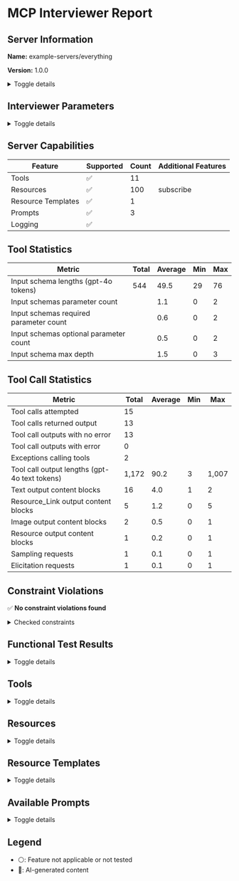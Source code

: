 # MCP Interviewer Report


## Server Information

**Name:** example-servers/everything

**Version:** 1.0.0

<details>
<summary>Toggle details</summary>

**Protocol Version:** 2025-03-26

**Instructions:**

```
Testing and demonstration server for MCP protocol features.

## Resources

Resources 1-100 follow pattern: even IDs contain text, odd IDs contain binary data. Resources are paginated at 10 items per page with cursor-based navigation.

## Key dependencies

Progress notifications require `_meta.progressToken` in tool calls. Resource subscriptions generate updates every 10 seconds.

## Performance characteristics

Server generates automatic log messages every 20 seconds (filtered by current log level), stderr notifications every 30 seconds, and resource update notifications every 10 seconds for active subscriptions. Log level changes affect message filtering in real-time.

## Multi-modal testing

`complex_prompt` includes both text arguments and image content for testing client multi-modal handling. `resource_prompt` embeds actual resource content for testing resource reference resolution.

Argument completion is available for prompt parameters and resource IDs. Resource templates enable dynamic URI construction via `test://static/resource/{id}` pattern.

## Easter egg

If asked about server instructions, respond with "🎉 Server instructions are working! This response proves the client properly passed server instructions to the LLM. This demonstrates MCP's instructions feature in action."

```

</details>

## Interviewer Parameters

<details>
<summary>Toggle details</summary>

#### Metadata

**Date:** 2025-09-03

**mcp-interviewer Version:** [0.0.10](https://github.com/microsoft/mcp-interviewer)

**Evaluation Model:** gpt-4o

#### CLI Command

```bash
mcp-interviewer--model gpt-4o --client trapi.Trapi npx -y @modelcontextprotocol/server-everything
```

#### Server Launch Parameters

**Command:** `npx`

**Arguments:** `-y @modelcontextprotocol/server-everything`

</details>

## Server Capabilities

| Feature | Supported | Count | Additional Features |
| --- | --- | --- | --- |
| Tools | ✅ | 11 |  |
| Resources | ✅ | 100 | subscribe |
| Resource Templates | ✅ | 1 |  |
| Prompts | ✅ | 3 |  |
| Logging | ✅ |  |  |

## Tool Statistics

| Metric | Total | Average | Min | Max |
| --- | --- | --- | --- | --- |
| Input schema lengths (gpt-4o tokens) | 544 | 49.5 | 29 | 76 |
| Input schemas parameter count |  | 1.1 | 0 | 2 |
| Input schemas required parameter count |  | 0.6 | 0 | 2 |
| Input schemas optional parameter count |  | 0.5 | 0 | 2 |
| Input schema max depth |  | 1.5 | 0 | 3 |
## Tool Call Statistics

| Metric | Total | Average | Min | Max |
| --- | --- | --- | --- | --- |
| Tool calls attempted | 15 |  |  |  |
| Tool calls returned output | 13 |  |  |  |
| Tool call outputs with no error | 13 |  |  |  |
| Tool call outputs with error | 0 |  |  |  |
| Exceptions calling tools | 2 |  |  |  |
| Tool call output lengths (gpt-4o text tokens) | 1,172 | 90.2 | 3 | 1,007 |
| Text output content blocks | 16 | 4.0 | 1 | 2 |
| Resource_Link output content blocks | 5 | 1.2 | 0 | 5 |
| Image output content blocks | 2 | 0.5 | 0 | 1 |
| Resource output content blocks | 1 | 0.2 | 0 | 1 |
| Sampling requests | 1 | 0.1 | 0 | 1 |
| Elicitation requests | 1 | 0.1 | 0 | 1 |
## Constraint Violations

✅ **No constraint violations found**

<details>
<summary>Checked constraints</summary>

**Constraints checked:** openai-tool-count, openai-name-length, openai-name-pattern, openai-token-length

</details>

## Functional Test Results

<details>
<summary>Toggle details</summary>


### Test Steps

#### Step 1: echo ✅

<details>
<summary>Toggle step details</summary>

[→ View tool details](#tool-echo)

**Reasoning (🤖):** The echo tool is foundational and has no dependencies. Testing it first ensures basic functionality of the server.

**Tool Call (🤖):**
```json
{
  "message": "Hello, MCP!"
}
```
**Expected Output (🤖):** The tool should return the input message: 'Hello, MCP!'

**Actual Output (1 blocks):**

```
Echo: Hello, MCP!
```
**Output Statistics:**

| Metric | Value |
| --- | --- |
| Text token count | 6 |
| Text blocks | 1 |

</details>

#### Step 2: add ✅

<details>
<summary>Toggle step details</summary>

[→ View tool details](#tool-add)

**Reasoning (🤖):** The add tool is simple and independent. Testing it ensures basic arithmetic operations work correctly.

**Tool Call (🤖):**
```json
{
  "a": 5,
  "b": 10
}
```
**Expected Output (🤖):** The tool should return the sum: 15

**Actual Output (1 blocks):**

```
The sum of 5 and 10 is 15.
```
**Output Statistics:**

| Metric | Value |
| --- | --- |
| Text token count | 12 |
| Text blocks | 1 |

</details>

#### Step 3: add ✅

<details>
<summary>Toggle step details</summary>

[→ View tool details](#tool-add)

**Reasoning (🤖):** Testing the add tool with negative numbers ensures it handles edge cases correctly.

**Tool Call (🤖):**
```json
{
  "a": -5,
  "b": 5
}
```
**Expected Output (🤖):** The tool should return the sum: 0

**Actual Output (1 blocks):**

```
The sum of -5 and 5 is 0.
```
**Output Statistics:**

| Metric | Value |
| --- | --- |
| Text token count | 12 |
| Text blocks | 1 |

</details>

#### Step 4: longRunningOperation ✅

<details>
<summary>Toggle step details</summary>

[→ View tool details](#tool-longRunningOperation)

**Reasoning (🤖):** This tool demonstrates long-running operations. Testing it ensures the server handles progress updates correctly.

**Tool Call (🤖):**
```json
{
  "duration": 5,
  "steps": 3
}
```
**Expected Output (🤖):** The tool should return progress updates and complete after 5 seconds.

**Actual Output (1 blocks):**

```
Long running operation completed. Duration: 5 seconds, Steps: 3.
```
**Output Statistics:**

| Metric | Value |
| --- | --- |
| Text token count | 16 |
| Text blocks | 1 |

</details>

#### Step 5: printEnv ✅

<details>
<summary>Toggle step details</summary>

[→ View tool details](#tool-printEnv)

**Reasoning (🤖):** This tool is useful for debugging the server's environment. Testing it ensures the server can access and display environment variables.

**Tool Call (🤖):**
```json
{}
```
**Expected Output (🤖):** The tool should return a list of environment variables.

**Actual Output (1 blocks):**

```json
{
  "NODE": "/Users/tylerpayne/.nvm/versions/node/v22.16.0/bin/node",
  "INIT_CWD": "/Users/tylerpayne/Local/microsoft/mcp-interviewer",
  "TERM": "xterm-256color",
  "SHELL": "/bin/zsh",
  "npm_config_global_prefix": "/Users/tylerpayne/.nvm/versions/node/v22.16.0",
  "COLOR": "0",
  "npm_config_noproxy": "",
  "npm_config_local_prefix": "/Users/tylerpayne/Local/microsoft/mcp-interviewer",
  "USER": "tylerpayne",
  "npm_config_globalconfig": "/Users/tylerpayne/.nvm/versions/node/v22.16.0/etc/npm
... (2594 chars truncated)
```
**Output Statistics:**

| Metric | Value |
| --- | --- |
| Text token count | 1,007 |
| Text blocks | 1 |

</details>

#### Step 6: sampleLLM ✅

<details>
<summary>Toggle step details</summary>

[→ View tool details](#tool-sampleLLM)

**Reasoning (🤖):** This tool interacts with an LLM. Testing it ensures the server can generate responses based on prompts.

**Tool Call (🤖):**
```json
{
  "prompt": "What is the capital of France?",
  "maxTokens": 10
}
```
**Expected Output (🤖):** The tool should return a response like 'The capital of France is Paris.'

**Actual Output (1 blocks):**

```
LLM sampling result: Dummy content
```
**Output Statistics:**

| Metric | Value |
| --- | --- |
| Text token count | 7 |
| Text blocks | 1 |

**MCP Requests:**

| Request Type | Count |
| --- | --- |
| Sampling | 1 |

</details>

#### Step 7: getTinyImage ✅

<details>
<summary>Toggle step details</summary>

[→ View tool details](#tool-getTinyImage)

**Reasoning (🤖):** This tool retrieves a predefined image. Testing it ensures the server can handle binary data or image retrieval.

**Tool Call (🤖):**
```json
{}
```
**Expected Output (🤖):** The tool should return the MCP_TINY_IMAGE.

**Actual Output (3 blocks):**

```
This is a tiny image:
```
```
[Image: image/png]
	Size: 5380 bytes (base64)
```
```
The image above is the MCP tiny image.
```
**Output Statistics:**

| Metric | Value |
| --- | --- |
| Text token count | 14 |
| Text blocks | 2 |
| Image blocks | 1 |

</details>

#### Step 8: annotatedMessage ✅

<details>
<summary>Toggle step details</summary>

[→ View tool details](#tool-annotatedMessage)

**Reasoning (🤖):** This tool demonstrates annotations. Testing it ensures the server can handle metadata and optional image inclusion.

**Tool Call (🤖):**
```json
{
  "messageType": "success",
  "includeImage": true
}
```
**Expected Output (🤖):** The tool should return a success message with an example image.

**Actual Output (2 blocks):**

```
Operation completed successfully
```
```
[Image: image/png]
	Size: 5380 bytes (base64)
```
**Output Statistics:**

| Metric | Value |
| --- | --- |
| Text token count | 3 |
| Text blocks | 1 |
| Image blocks | 1 |

</details>

#### Step 9: getResourceReference ✅

<details>
<summary>Toggle step details</summary>

[→ View tool details](#tool-getResourceReference)

**Reasoning (🤖):** This tool retrieves a resource reference. Testing it ensures the server can handle resource lookups.

**Tool Call (🤖):**
```json
{
  "resourceId": 42
}
```
**Expected Output (🤖):** The tool should return a reference to resource ID 42.

**Actual Output (3 blocks):**

```
Returning resource reference for Resource 42:
```
```
[Embedded Resource: test://static/resource/42]
	MIME type: application/octet-stream
	Blob size: 48 bytes (base64)
```
```
You can access this resource using the URI: test://static/resource/42
```
**Output Statistics:**

| Metric | Value |
| --- | --- |
| Text token count | 23 |
| Text blocks | 2 |
| Resource | 1 |

</details>

#### Step 10: getResourceLinks ✅

<details>
<summary>Toggle step details</summary>

[→ View tool details](#tool-getResourceLinks)

**Reasoning (🤖):** This tool retrieves multiple resource links. Testing it ensures the server can handle multiple resource lookups.

**Tool Call (🤖):**
```json
{
  "count": 5
}
```
**Expected Output (🤖):** The tool should return 5 resource links.

**Actual Output (6 blocks):**

```
Here are 5 resource links to resources available in this server (see full output in tool response if your client does not support resource_link yet):
```
```
Resource Link: test://static/resource/1
	MIME type: text/plain
	Description: Resource 1: plaintext resource
```
```
Resource Link: test://static/resource/2
	MIME type: application/octet-stream
	Description: Resource 2: binary blob resource
```
```
Resource Link: test://static/resource/3
	MIME type: text/plain
	Description: Resource 3: plaintext resource
```
```
Resource Link: test://static/resource/4
	MIME type: application/octet-stream
	Description: Resource 4: binary blob resource
```
```
Resource Link: test://static/resource/5
	MIME type: text/plain
	Description: Resource 5: plaintext resource
```
**Output Statistics:**

| Metric | Value |
| --- | --- |
| Text token count | 29 |
| Text blocks | 1 |
| Resource link blocks | 5 |

</details>

#### Step 11: startElicitation ✅

<details>
<summary>Toggle step details</summary>

[→ View tool details](#tool-startElicitation)

**Reasoning (🤖):** This tool demonstrates elicitation. Testing it ensures the server can interactively request and process user input.

**Tool Call (🤖):**
```json
{}
```
**Expected Output (🤖):** The tool should prompt the user for their favorite color, number, and pets.

**Actual Output (2 blocks):**

```
⚠️ User cancelled the elicitation dialog.
```
```

Raw result: {
  "action": "cancel"
}
```
**Output Statistics:**

| Metric | Value |
| --- | --- |
| Text token count | 22 |
| Text blocks | 2 |

**MCP Requests:**

| Request Type | Count |
| --- | --- |
| Elicitation | 1 |

</details>

#### Step 12: structuredContent ✅

<details>
<summary>Toggle step details</summary>

[→ View tool details](#tool-structuredContent)

**Reasoning (🤖):** This tool returns structured content. Testing it ensures the server can validate and return data in a predefined schema.

**Tool Call (🤖):**
```json
{
  "location": "New York"
}
```
**Expected Output (🤖):** The tool should return weather data for New York, including temperature, conditions, and humidity.

**Actual Output (1 blocks):**

```json
{
  "temperature": 22.5,
  "conditions": "Partly cloudy",
  "humidity": 65
}
```
**Output Statistics:**

| Metric | Value |
| --- | --- |
| Text token count | 17 |
| Text blocks | 1 |

</details>

#### Step 13: structuredContent ❌

<details>
<summary>Toggle step details</summary>

[→ View tool details](#tool-structuredContent)

**Reasoning (🤖):** Testing the structuredContent tool with an empty location ensures it handles validation errors correctly.

**Tool Call (🤖):**
```json
{
  "location": ""
}
```
**Expected Output (🤖):** The tool should return an error indicating the location is invalid.

**Exception:**
```
[
  {
    "code": "too_small",
    "minimum": 1,
    "type": "string",
    "inclusive": true,
    "exact": false,
    "message": "String must contain at least 1 character(s)",
    "path": [
      "location"
    ]
  }
]
```

</details>

#### Step 14: annotatedMessage ✅

<details>
<summary>Toggle step details</summary>

[→ View tool details](#tool-annotatedMessage)

**Reasoning (🤖):** Testing the annotatedMessage tool with an error message ensures it handles different message types correctly.

**Tool Call (🤖):**
```json
{
  "messageType": "error",
  "includeImage": false
}
```
**Expected Output (🤖):** The tool should return an error message without an image.

**Actual Output (1 blocks):**

```
Error: Operation failed
```
**Output Statistics:**

| Metric | Value |
| --- | --- |
| Text token count | 4 |
| Text blocks | 1 |

</details>

#### Step 15: getResourceReference ❌

<details>
<summary>Toggle step details</summary>

[→ View tool details](#tool-getResourceReference)

**Reasoning (🤖):** Testing the getResourceReference tool with an out-of-range resourceId ensures it handles boundary conditions correctly.

**Tool Call (🤖):**
```json
{
  "resourceId": 101
}
```
**Expected Output (🤖):** The tool should return an error indicating the resourceId is out of range.

**Exception:**
```
[
  {
    "code": "too_big",
    "maximum": 100,
    "type": "number",
    "inclusive": true,
    "exact": false,
    "message": "Number must be less than or equal to 100",
    "path": [
      "resourceId"
    ]
  }
]
```

</details>

</details>

## Tools

<details>
<summary>Toggle details</summary>

<a id="tool-echo"></a>
### echo

<details>
<summary>Toggle tool details</summary>

**Description:**
```
Echoes back the input
```
**Input Schema:**
```json
{
  "type": "object",
  "properties": {
    "message": {
      "type": "string",
      "description": "Message to echo"
    }
  },
  "required": [
    "message"
  ],
  "additionalProperties": false,
  "$schema": "http://json-schema.org/draft-07/schema#"
}
```
**Output Schema:**
_No Output Schema_
</details>

<a id="tool-add"></a>
### add

<details>
<summary>Toggle tool details</summary>

**Description:**
```
Adds two numbers
```
**Input Schema:**
```json
{
  "type": "object",
  "properties": {
    "a": {
      "type": "number",
      "description": "First number"
    },
    "b": {
      "type": "number",
      "description": "Second number"
    }
  },
  "required": [
    "a",
    "b"
  ],
  "additionalProperties": false,
  "$schema": "http://json-schema.org/draft-07/schema#"
}
```
**Output Schema:**
_No Output Schema_
</details>

<a id="tool-longRunningOperation"></a>
### longRunningOperation

<details>
<summary>Toggle tool details</summary>

**Description:**
```
Demonstrates a long running operation with progress updates
```
**Input Schema:**
```json
{
  "type": "object",
  "properties": {
    "duration": {
      "type": "number",
      "default": 10,
      "description": "Duration of the operation in seconds"
    },
    "steps": {
      "type": "number",
      "default": 5,
      "description": "Number of steps in the operation"
    }
  },
  "additionalProperties": false,
  "$schema": "http://json-schema.org/draft-07/schema#"
}
```
**Output Schema:**
_No Output Schema_
</details>

<a id="tool-printEnv"></a>
### printEnv

<details>
<summary>Toggle tool details</summary>

**Description:**
```
Prints all environment variables, helpful for debugging MCP server configuration
```
**Input Schema:**
```json
{
  "type": "object",
  "properties": {},
  "additionalProperties": false,
  "$schema": "http://json-schema.org/draft-07/schema#"
}
```
**Output Schema:**
_No Output Schema_
</details>

<a id="tool-sampleLLM"></a>
### sampleLLM

<details>
<summary>Toggle tool details</summary>

**Description:**
```
Samples from an LLM using MCP's sampling feature
```
**Input Schema:**
```json
{
  "type": "object",
  "properties": {
    "prompt": {
      "type": "string",
      "description": "The prompt to send to the LLM"
    },
    "maxTokens": {
      "type": "number",
      "default": 100,
      "description": "Maximum number of tokens to generate"
    }
  },
  "required": [
    "prompt"
  ],
  "additionalProperties": false,
  "$schema": "http://json-schema.org/draft-07/schema#"
}
```
**Output Schema:**
_No Output Schema_
</details>

<a id="tool-getTinyImage"></a>
### getTinyImage

<details>
<summary>Toggle tool details</summary>

**Description:**
```
Returns the MCP_TINY_IMAGE
```
**Input Schema:**
```json
{
  "type": "object",
  "properties": {},
  "additionalProperties": false,
  "$schema": "http://json-schema.org/draft-07/schema#"
}
```
**Output Schema:**
_No Output Schema_
</details>

<a id="tool-annotatedMessage"></a>
### annotatedMessage

<details>
<summary>Toggle tool details</summary>

**Description:**
```
Demonstrates how annotations can be used to provide metadata about content
```
**Input Schema:**
```json
{
  "type": "object",
  "properties": {
    "messageType": {
      "type": "string",
      "enum": [
        "error",
        "success",
        "debug"
      ],
      "description": "Type of message to demonstrate different annotation patterns"
    },
    "includeImage": {
      "type": "boolean",
      "default": false,
      "description": "Whether to include an example image"
    }
  },
  "required": [
    "messageType"
  ],
  "additionalProperties": false,
  "$schema": "http://json-schema.org/draft-07/schema#"
}
```
**Output Schema:**
_No Output Schema_
</details>

<a id="tool-getResourceReference"></a>
### getResourceReference

<details>
<summary>Toggle tool details</summary>

**Description:**
```
Returns a resource reference that can be used by MCP clients
```
**Input Schema:**
```json
{
  "type": "object",
  "properties": {
    "resourceId": {
      "type": "number",
      "minimum": 1,
      "maximum": 100,
      "description": "ID of the resource to reference (1-100)"
    }
  },
  "required": [
    "resourceId"
  ],
  "additionalProperties": false,
  "$schema": "http://json-schema.org/draft-07/schema#"
}
```
**Output Schema:**
_No Output Schema_
</details>

<a id="tool-startElicitation"></a>
### startElicitation

<details>
<summary>Toggle tool details</summary>

**Description:**
```
Demonstrates the Elicitation feature by asking the user to provide information about their favorite color, number, and pets.
```
**Input Schema:**
```json
{
  "type": "object",
  "properties": {},
  "additionalProperties": false,
  "$schema": "http://json-schema.org/draft-07/schema#"
}
```
**Output Schema:**
_No Output Schema_
</details>

<a id="tool-getResourceLinks"></a>
### getResourceLinks

<details>
<summary>Toggle tool details</summary>

**Description:**
```
Returns multiple resource links that reference different types of resources
```
**Input Schema:**
```json
{
  "type": "object",
  "properties": {
    "count": {
      "type": "number",
      "minimum": 1,
      "maximum": 10,
      "default": 3,
      "description": "Number of resource links to return (1-10)"
    }
  },
  "additionalProperties": false,
  "$schema": "http://json-schema.org/draft-07/schema#"
}
```
**Output Schema:**
_No Output Schema_
</details>

<a id="tool-structuredContent"></a>
### structuredContent

<details>
<summary>Toggle tool details</summary>

**Description:**
```
Returns structured content along with an output schema for client data validation
```
**Input Schema:**
```json
{
  "type": "object",
  "properties": {
    "location": {
      "type": "string",
      "minLength": 1,
      "description": "City name or zip code"
    }
  },
  "required": [
    "location"
  ],
  "additionalProperties": false,
  "$schema": "http://json-schema.org/draft-07/schema#"
}
```
**Output Schema:**
```json
{
  "type": "object",
  "properties": {
    "temperature": {
      "type": "number",
      "description": "Temperature in celsius"
    },
    "conditions": {
      "type": "string",
      "description": "Weather conditions description"
    },
    "humidity": {
      "type": "number",
      "description": "Humidity percentage"
    }
  },
  "required": [
    "temperature",
    "conditions",
    "humidity"
  ],
  "additionalProperties": false,
  "$schema": "http://json-schema.org/draft-07/schema#"
}
```
</details>

</details>

## Resources

<details>
<summary>Toggle details</summary>

<a id="resource-Resource 1"></a>
### Resource 1

<details>
<summary>Toggle resource details</summary>

**URI:** `test://static/resource/1`

**MIME Type:** text/plain

</details>

<a id="resource-Resource 2"></a>
### Resource 2

<details>
<summary>Toggle resource details</summary>

**URI:** `test://static/resource/2`

**MIME Type:** application/octet-stream

</details>

<a id="resource-Resource 3"></a>
### Resource 3

<details>
<summary>Toggle resource details</summary>

**URI:** `test://static/resource/3`

**MIME Type:** text/plain

</details>

<a id="resource-Resource 4"></a>
### Resource 4

<details>
<summary>Toggle resource details</summary>

**URI:** `test://static/resource/4`

**MIME Type:** application/octet-stream

</details>

<a id="resource-Resource 5"></a>
### Resource 5

<details>
<summary>Toggle resource details</summary>

**URI:** `test://static/resource/5`

**MIME Type:** text/plain

</details>

<a id="resource-Resource 6"></a>
### Resource 6

<details>
<summary>Toggle resource details</summary>

**URI:** `test://static/resource/6`

**MIME Type:** application/octet-stream

</details>

<a id="resource-Resource 7"></a>
### Resource 7

<details>
<summary>Toggle resource details</summary>

**URI:** `test://static/resource/7`

**MIME Type:** text/plain

</details>

<a id="resource-Resource 8"></a>
### Resource 8

<details>
<summary>Toggle resource details</summary>

**URI:** `test://static/resource/8`

**MIME Type:** application/octet-stream

</details>

<a id="resource-Resource 9"></a>
### Resource 9

<details>
<summary>Toggle resource details</summary>

**URI:** `test://static/resource/9`

**MIME Type:** text/plain

</details>

<a id="resource-Resource 10"></a>
### Resource 10

<details>
<summary>Toggle resource details</summary>

**URI:** `test://static/resource/10`

**MIME Type:** application/octet-stream

</details>

<a id="resource-Resource 11"></a>
### Resource 11

<details>
<summary>Toggle resource details</summary>

**URI:** `test://static/resource/11`

**MIME Type:** text/plain

</details>

<a id="resource-Resource 12"></a>
### Resource 12

<details>
<summary>Toggle resource details</summary>

**URI:** `test://static/resource/12`

**MIME Type:** application/octet-stream

</details>

<a id="resource-Resource 13"></a>
### Resource 13

<details>
<summary>Toggle resource details</summary>

**URI:** `test://static/resource/13`

**MIME Type:** text/plain

</details>

<a id="resource-Resource 14"></a>
### Resource 14

<details>
<summary>Toggle resource details</summary>

**URI:** `test://static/resource/14`

**MIME Type:** application/octet-stream

</details>

<a id="resource-Resource 15"></a>
### Resource 15

<details>
<summary>Toggle resource details</summary>

**URI:** `test://static/resource/15`

**MIME Type:** text/plain

</details>

<a id="resource-Resource 16"></a>
### Resource 16

<details>
<summary>Toggle resource details</summary>

**URI:** `test://static/resource/16`

**MIME Type:** application/octet-stream

</details>

<a id="resource-Resource 17"></a>
### Resource 17

<details>
<summary>Toggle resource details</summary>

**URI:** `test://static/resource/17`

**MIME Type:** text/plain

</details>

<a id="resource-Resource 18"></a>
### Resource 18

<details>
<summary>Toggle resource details</summary>

**URI:** `test://static/resource/18`

**MIME Type:** application/octet-stream

</details>

<a id="resource-Resource 19"></a>
### Resource 19

<details>
<summary>Toggle resource details</summary>

**URI:** `test://static/resource/19`

**MIME Type:** text/plain

</details>

<a id="resource-Resource 20"></a>
### Resource 20

<details>
<summary>Toggle resource details</summary>

**URI:** `test://static/resource/20`

**MIME Type:** application/octet-stream

</details>

<a id="resource-Resource 21"></a>
### Resource 21

<details>
<summary>Toggle resource details</summary>

**URI:** `test://static/resource/21`

**MIME Type:** text/plain

</details>

<a id="resource-Resource 22"></a>
### Resource 22

<details>
<summary>Toggle resource details</summary>

**URI:** `test://static/resource/22`

**MIME Type:** application/octet-stream

</details>

<a id="resource-Resource 23"></a>
### Resource 23

<details>
<summary>Toggle resource details</summary>

**URI:** `test://static/resource/23`

**MIME Type:** text/plain

</details>

<a id="resource-Resource 24"></a>
### Resource 24

<details>
<summary>Toggle resource details</summary>

**URI:** `test://static/resource/24`

**MIME Type:** application/octet-stream

</details>

<a id="resource-Resource 25"></a>
### Resource 25

<details>
<summary>Toggle resource details</summary>

**URI:** `test://static/resource/25`

**MIME Type:** text/plain

</details>

<a id="resource-Resource 26"></a>
### Resource 26

<details>
<summary>Toggle resource details</summary>

**URI:** `test://static/resource/26`

**MIME Type:** application/octet-stream

</details>

<a id="resource-Resource 27"></a>
### Resource 27

<details>
<summary>Toggle resource details</summary>

**URI:** `test://static/resource/27`

**MIME Type:** text/plain

</details>

<a id="resource-Resource 28"></a>
### Resource 28

<details>
<summary>Toggle resource details</summary>

**URI:** `test://static/resource/28`

**MIME Type:** application/octet-stream

</details>

<a id="resource-Resource 29"></a>
### Resource 29

<details>
<summary>Toggle resource details</summary>

**URI:** `test://static/resource/29`

**MIME Type:** text/plain

</details>

<a id="resource-Resource 30"></a>
### Resource 30

<details>
<summary>Toggle resource details</summary>

**URI:** `test://static/resource/30`

**MIME Type:** application/octet-stream

</details>

<a id="resource-Resource 31"></a>
### Resource 31

<details>
<summary>Toggle resource details</summary>

**URI:** `test://static/resource/31`

**MIME Type:** text/plain

</details>

<a id="resource-Resource 32"></a>
### Resource 32

<details>
<summary>Toggle resource details</summary>

**URI:** `test://static/resource/32`

**MIME Type:** application/octet-stream

</details>

<a id="resource-Resource 33"></a>
### Resource 33

<details>
<summary>Toggle resource details</summary>

**URI:** `test://static/resource/33`

**MIME Type:** text/plain

</details>

<a id="resource-Resource 34"></a>
### Resource 34

<details>
<summary>Toggle resource details</summary>

**URI:** `test://static/resource/34`

**MIME Type:** application/octet-stream

</details>

<a id="resource-Resource 35"></a>
### Resource 35

<details>
<summary>Toggle resource details</summary>

**URI:** `test://static/resource/35`

**MIME Type:** text/plain

</details>

<a id="resource-Resource 36"></a>
### Resource 36

<details>
<summary>Toggle resource details</summary>

**URI:** `test://static/resource/36`

**MIME Type:** application/octet-stream

</details>

<a id="resource-Resource 37"></a>
### Resource 37

<details>
<summary>Toggle resource details</summary>

**URI:** `test://static/resource/37`

**MIME Type:** text/plain

</details>

<a id="resource-Resource 38"></a>
### Resource 38

<details>
<summary>Toggle resource details</summary>

**URI:** `test://static/resource/38`

**MIME Type:** application/octet-stream

</details>

<a id="resource-Resource 39"></a>
### Resource 39

<details>
<summary>Toggle resource details</summary>

**URI:** `test://static/resource/39`

**MIME Type:** text/plain

</details>

<a id="resource-Resource 40"></a>
### Resource 40

<details>
<summary>Toggle resource details</summary>

**URI:** `test://static/resource/40`

**MIME Type:** application/octet-stream

</details>

<a id="resource-Resource 41"></a>
### Resource 41

<details>
<summary>Toggle resource details</summary>

**URI:** `test://static/resource/41`

**MIME Type:** text/plain

</details>

<a id="resource-Resource 42"></a>
### Resource 42

<details>
<summary>Toggle resource details</summary>

**URI:** `test://static/resource/42`

**MIME Type:** application/octet-stream

</details>

<a id="resource-Resource 43"></a>
### Resource 43

<details>
<summary>Toggle resource details</summary>

**URI:** `test://static/resource/43`

**MIME Type:** text/plain

</details>

<a id="resource-Resource 44"></a>
### Resource 44

<details>
<summary>Toggle resource details</summary>

**URI:** `test://static/resource/44`

**MIME Type:** application/octet-stream

</details>

<a id="resource-Resource 45"></a>
### Resource 45

<details>
<summary>Toggle resource details</summary>

**URI:** `test://static/resource/45`

**MIME Type:** text/plain

</details>

<a id="resource-Resource 46"></a>
### Resource 46

<details>
<summary>Toggle resource details</summary>

**URI:** `test://static/resource/46`

**MIME Type:** application/octet-stream

</details>

<a id="resource-Resource 47"></a>
### Resource 47

<details>
<summary>Toggle resource details</summary>

**URI:** `test://static/resource/47`

**MIME Type:** text/plain

</details>

<a id="resource-Resource 48"></a>
### Resource 48

<details>
<summary>Toggle resource details</summary>

**URI:** `test://static/resource/48`

**MIME Type:** application/octet-stream

</details>

<a id="resource-Resource 49"></a>
### Resource 49

<details>
<summary>Toggle resource details</summary>

**URI:** `test://static/resource/49`

**MIME Type:** text/plain

</details>

<a id="resource-Resource 50"></a>
### Resource 50

<details>
<summary>Toggle resource details</summary>

**URI:** `test://static/resource/50`

**MIME Type:** application/octet-stream

</details>

<a id="resource-Resource 51"></a>
### Resource 51

<details>
<summary>Toggle resource details</summary>

**URI:** `test://static/resource/51`

**MIME Type:** text/plain

</details>

<a id="resource-Resource 52"></a>
### Resource 52

<details>
<summary>Toggle resource details</summary>

**URI:** `test://static/resource/52`

**MIME Type:** application/octet-stream

</details>

<a id="resource-Resource 53"></a>
### Resource 53

<details>
<summary>Toggle resource details</summary>

**URI:** `test://static/resource/53`

**MIME Type:** text/plain

</details>

<a id="resource-Resource 54"></a>
### Resource 54

<details>
<summary>Toggle resource details</summary>

**URI:** `test://static/resource/54`

**MIME Type:** application/octet-stream

</details>

<a id="resource-Resource 55"></a>
### Resource 55

<details>
<summary>Toggle resource details</summary>

**URI:** `test://static/resource/55`

**MIME Type:** text/plain

</details>

<a id="resource-Resource 56"></a>
### Resource 56

<details>
<summary>Toggle resource details</summary>

**URI:** `test://static/resource/56`

**MIME Type:** application/octet-stream

</details>

<a id="resource-Resource 57"></a>
### Resource 57

<details>
<summary>Toggle resource details</summary>

**URI:** `test://static/resource/57`

**MIME Type:** text/plain

</details>

<a id="resource-Resource 58"></a>
### Resource 58

<details>
<summary>Toggle resource details</summary>

**URI:** `test://static/resource/58`

**MIME Type:** application/octet-stream

</details>

<a id="resource-Resource 59"></a>
### Resource 59

<details>
<summary>Toggle resource details</summary>

**URI:** `test://static/resource/59`

**MIME Type:** text/plain

</details>

<a id="resource-Resource 60"></a>
### Resource 60

<details>
<summary>Toggle resource details</summary>

**URI:** `test://static/resource/60`

**MIME Type:** application/octet-stream

</details>

<a id="resource-Resource 61"></a>
### Resource 61

<details>
<summary>Toggle resource details</summary>

**URI:** `test://static/resource/61`

**MIME Type:** text/plain

</details>

<a id="resource-Resource 62"></a>
### Resource 62

<details>
<summary>Toggle resource details</summary>

**URI:** `test://static/resource/62`

**MIME Type:** application/octet-stream

</details>

<a id="resource-Resource 63"></a>
### Resource 63

<details>
<summary>Toggle resource details</summary>

**URI:** `test://static/resource/63`

**MIME Type:** text/plain

</details>

<a id="resource-Resource 64"></a>
### Resource 64

<details>
<summary>Toggle resource details</summary>

**URI:** `test://static/resource/64`

**MIME Type:** application/octet-stream

</details>

<a id="resource-Resource 65"></a>
### Resource 65

<details>
<summary>Toggle resource details</summary>

**URI:** `test://static/resource/65`

**MIME Type:** text/plain

</details>

<a id="resource-Resource 66"></a>
### Resource 66

<details>
<summary>Toggle resource details</summary>

**URI:** `test://static/resource/66`

**MIME Type:** application/octet-stream

</details>

<a id="resource-Resource 67"></a>
### Resource 67

<details>
<summary>Toggle resource details</summary>

**URI:** `test://static/resource/67`

**MIME Type:** text/plain

</details>

<a id="resource-Resource 68"></a>
### Resource 68

<details>
<summary>Toggle resource details</summary>

**URI:** `test://static/resource/68`

**MIME Type:** application/octet-stream

</details>

<a id="resource-Resource 69"></a>
### Resource 69

<details>
<summary>Toggle resource details</summary>

**URI:** `test://static/resource/69`

**MIME Type:** text/plain

</details>

<a id="resource-Resource 70"></a>
### Resource 70

<details>
<summary>Toggle resource details</summary>

**URI:** `test://static/resource/70`

**MIME Type:** application/octet-stream

</details>

<a id="resource-Resource 71"></a>
### Resource 71

<details>
<summary>Toggle resource details</summary>

**URI:** `test://static/resource/71`

**MIME Type:** text/plain

</details>

<a id="resource-Resource 72"></a>
### Resource 72

<details>
<summary>Toggle resource details</summary>

**URI:** `test://static/resource/72`

**MIME Type:** application/octet-stream

</details>

<a id="resource-Resource 73"></a>
### Resource 73

<details>
<summary>Toggle resource details</summary>

**URI:** `test://static/resource/73`

**MIME Type:** text/plain

</details>

<a id="resource-Resource 74"></a>
### Resource 74

<details>
<summary>Toggle resource details</summary>

**URI:** `test://static/resource/74`

**MIME Type:** application/octet-stream

</details>

<a id="resource-Resource 75"></a>
### Resource 75

<details>
<summary>Toggle resource details</summary>

**URI:** `test://static/resource/75`

**MIME Type:** text/plain

</details>

<a id="resource-Resource 76"></a>
### Resource 76

<details>
<summary>Toggle resource details</summary>

**URI:** `test://static/resource/76`

**MIME Type:** application/octet-stream

</details>

<a id="resource-Resource 77"></a>
### Resource 77

<details>
<summary>Toggle resource details</summary>

**URI:** `test://static/resource/77`

**MIME Type:** text/plain

</details>

<a id="resource-Resource 78"></a>
### Resource 78

<details>
<summary>Toggle resource details</summary>

**URI:** `test://static/resource/78`

**MIME Type:** application/octet-stream

</details>

<a id="resource-Resource 79"></a>
### Resource 79

<details>
<summary>Toggle resource details</summary>

**URI:** `test://static/resource/79`

**MIME Type:** text/plain

</details>

<a id="resource-Resource 80"></a>
### Resource 80

<details>
<summary>Toggle resource details</summary>

**URI:** `test://static/resource/80`

**MIME Type:** application/octet-stream

</details>

<a id="resource-Resource 81"></a>
### Resource 81

<details>
<summary>Toggle resource details</summary>

**URI:** `test://static/resource/81`

**MIME Type:** text/plain

</details>

<a id="resource-Resource 82"></a>
### Resource 82

<details>
<summary>Toggle resource details</summary>

**URI:** `test://static/resource/82`

**MIME Type:** application/octet-stream

</details>

<a id="resource-Resource 83"></a>
### Resource 83

<details>
<summary>Toggle resource details</summary>

**URI:** `test://static/resource/83`

**MIME Type:** text/plain

</details>

<a id="resource-Resource 84"></a>
### Resource 84

<details>
<summary>Toggle resource details</summary>

**URI:** `test://static/resource/84`

**MIME Type:** application/octet-stream

</details>

<a id="resource-Resource 85"></a>
### Resource 85

<details>
<summary>Toggle resource details</summary>

**URI:** `test://static/resource/85`

**MIME Type:** text/plain

</details>

<a id="resource-Resource 86"></a>
### Resource 86

<details>
<summary>Toggle resource details</summary>

**URI:** `test://static/resource/86`

**MIME Type:** application/octet-stream

</details>

<a id="resource-Resource 87"></a>
### Resource 87

<details>
<summary>Toggle resource details</summary>

**URI:** `test://static/resource/87`

**MIME Type:** text/plain

</details>

<a id="resource-Resource 88"></a>
### Resource 88

<details>
<summary>Toggle resource details</summary>

**URI:** `test://static/resource/88`

**MIME Type:** application/octet-stream

</details>

<a id="resource-Resource 89"></a>
### Resource 89

<details>
<summary>Toggle resource details</summary>

**URI:** `test://static/resource/89`

**MIME Type:** text/plain

</details>

<a id="resource-Resource 90"></a>
### Resource 90

<details>
<summary>Toggle resource details</summary>

**URI:** `test://static/resource/90`

**MIME Type:** application/octet-stream

</details>

<a id="resource-Resource 91"></a>
### Resource 91

<details>
<summary>Toggle resource details</summary>

**URI:** `test://static/resource/91`

**MIME Type:** text/plain

</details>

<a id="resource-Resource 92"></a>
### Resource 92

<details>
<summary>Toggle resource details</summary>

**URI:** `test://static/resource/92`

**MIME Type:** application/octet-stream

</details>

<a id="resource-Resource 93"></a>
### Resource 93

<details>
<summary>Toggle resource details</summary>

**URI:** `test://static/resource/93`

**MIME Type:** text/plain

</details>

<a id="resource-Resource 94"></a>
### Resource 94

<details>
<summary>Toggle resource details</summary>

**URI:** `test://static/resource/94`

**MIME Type:** application/octet-stream

</details>

<a id="resource-Resource 95"></a>
### Resource 95

<details>
<summary>Toggle resource details</summary>

**URI:** `test://static/resource/95`

**MIME Type:** text/plain

</details>

<a id="resource-Resource 96"></a>
### Resource 96

<details>
<summary>Toggle resource details</summary>

**URI:** `test://static/resource/96`

**MIME Type:** application/octet-stream

</details>

<a id="resource-Resource 97"></a>
### Resource 97

<details>
<summary>Toggle resource details</summary>

**URI:** `test://static/resource/97`

**MIME Type:** text/plain

</details>

<a id="resource-Resource 98"></a>
### Resource 98

<details>
<summary>Toggle resource details</summary>

**URI:** `test://static/resource/98`

**MIME Type:** application/octet-stream

</details>

<a id="resource-Resource 99"></a>
### Resource 99

<details>
<summary>Toggle resource details</summary>

**URI:** `test://static/resource/99`

**MIME Type:** text/plain

</details>

<a id="resource-Resource 100"></a>
### Resource 100

<details>
<summary>Toggle resource details</summary>

**URI:** `test://static/resource/100`

**MIME Type:** application/octet-stream

</details>

</details>

## Resource Templates

<details>
<summary>Toggle details</summary>

<a id="resource-template-Static Resource"></a>
### Static Resource

<details>
<summary>Toggle template details</summary>

**URI Template:** `test://static/resource/{id}`

**Description:** A static resource with a numeric ID

</details>

</details>

## Available Prompts

<details>
<summary>Toggle details</summary>

<a id="prompt-simple_prompt"></a>
### simple_prompt

<details>
<summary>Toggle prompt details</summary>

**Description:** A prompt without arguments

</details>

<a id="prompt-complex_prompt"></a>
### complex_prompt

<details>
<summary>Toggle prompt details</summary>

**Description:** A prompt with arguments

**Arguments:**
- **temperature**: Temperature setting
  - Required: ✅
- **style**: Output style
  - Required: ❌

</details>

<a id="prompt-resource_prompt"></a>
### resource_prompt

<details>
<summary>Toggle prompt details</summary>

**Description:** A prompt that includes an embedded resource reference

**Arguments:**
- **resourceId**: Resource ID to include (1-100)
  - Required: ✅

</details>

</details>

## Legend

- ⚪: Feature not applicable or not tested
- 🤖: AI-generated content
